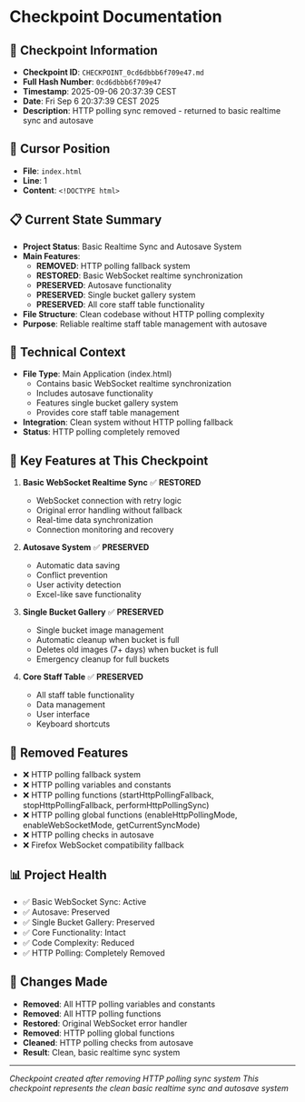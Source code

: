 # Checkpoint Documentation

## 📍 **Checkpoint Information**
- **Checkpoint ID**: `CHECKPOINT_0cd6dbbb6f709e47.md`
- **Full Hash Number**: `0cd6dbbb6f709e47`
- **Timestamp**: 2025-09-06 20:37:39 CEST
- **Date**: Fri Sep 6 20:37:39 CEST 2025
- **Description**: HTTP polling sync removed - returned to basic realtime sync and autosave

## 🎯 **Cursor Position**
- **File**: `index.html`
- **Line**: 1
- **Content**: `<!DOCTYPE html>`

## 📋 **Current State Summary**
- **Project Status**: Basic Realtime Sync and Autosave System
- **Main Features**: 
  - **REMOVED**: HTTP polling fallback system
  - **RESTORED**: Basic WebSocket realtime synchronization
  - **PRESERVED**: Autosave functionality
  - **PRESERVED**: Single bucket gallery system
  - **PRESERVED**: All core staff table functionality
- **File Structure**: Clean codebase without HTTP polling complexity
- **Purpose**: Reliable realtime staff table management with autosave

## 🔧 **Technical Context**
- **File Type**: Main Application (index.html)
  - Contains basic WebSocket realtime synchronization
  - Includes autosave functionality
  - Features single bucket gallery system
  - Provides core staff table management
- **Integration**: Clean system without HTTP polling fallback
- **Status**: HTTP polling completely removed

## 📝 **Key Features at This Checkpoint**
1. **Basic WebSocket Realtime Sync** ✅ **RESTORED**
   - WebSocket connection with retry logic
   - Original error handling without fallback
   - Real-time data synchronization
   - Connection monitoring and recovery

2. **Autosave System** ✅ **PRESERVED**
   - Automatic data saving
   - Conflict prevention
   - User activity detection
   - Excel-like save functionality

3. **Single Bucket Gallery** ✅ **PRESERVED**
   - Single bucket image management
   - Automatic cleanup when bucket is full
   - Deletes old images (7+ days) when bucket is full
   - Emergency cleanup for full buckets

4. **Core Staff Table** ✅ **PRESERVED**
   - All staff table functionality
   - Data management
   - User interface
   - Keyboard shortcuts

## 🚀 **Removed Features**
- ❌ HTTP polling fallback system
- ❌ HTTP polling variables and constants
- ❌ HTTP polling functions (startHttpPollingFallback, stopHttpPollingFallback, performHttpPollingSync)
- ❌ HTTP polling global functions (enableHttpPollingMode, enableWebSocketMode, getCurrentSyncMode)
- ❌ HTTP polling checks in autosave
- ❌ Firefox WebSocket compatibility fallback

## 📊 **Project Health**
- ✅ Basic WebSocket Sync: Active
- ✅ Autosave: Preserved
- ✅ Single Bucket Gallery: Preserved
- ✅ Core Functionality: Intact
- ✅ Code Complexity: Reduced
- ✅ HTTP Polling: Completely Removed

## 🔄 **Changes Made**
- **Removed**: All HTTP polling variables and constants
- **Removed**: All HTTP polling functions
- **Restored**: Original WebSocket error handler
- **Removed**: HTTP polling global functions
- **Cleaned**: HTTP polling checks from autosave
- **Result**: Clean, basic realtime sync system

---
*Checkpoint created after removing HTTP polling sync system*
*This checkpoint represents the clean basic realtime sync and autosave system*
